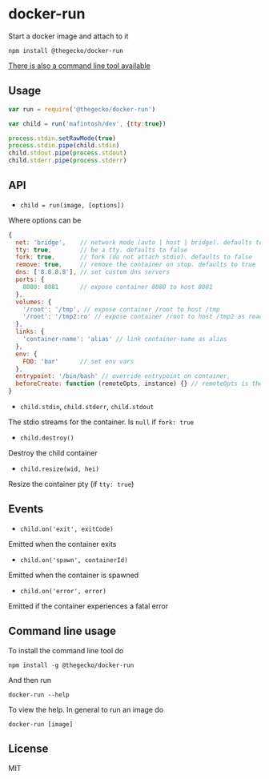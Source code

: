 # docker-run

Start a docker image and attach to it

```
npm install @thegecko/docker-run
```

[There is also a command line tool available](https://github.com/thegecko/docker-run#command-line-usage)

## Usage

``` js
var run = require('@thegecko/docker-run')

var child = run('mafintosh/dev', {tty:true})

process.stdin.setRawMode(true)
process.stdin.pipe(child.stdin)
child.stdout.pipe(process.stdout)
child.stderr.pipe(process.stderr)
```

## API

* `child = run(image, [options])`

Where options can be

``` js
{
  net: 'bridge',    // network mode (auto | host | bridge). defaults to bridge
  tty: true,        // be a tty. defaults to false
  fork: true,       // fork (do not attach stdio). defaults to false
  remove: true,     // remove the container on stop. defaults to true
  dns: ['8.8.8.8'], // set custom dns servers
  ports: {
    8080: 8081      // expose container 8080 to host 8081
  },
  volumes: {
    '/root': '/tmp', // expose container /root to host /tmp
    '/root': '/tmp2:ro' // expose container /root to host /tmp2 as read only
  },
  links: {
    'container-name': 'alias' // link container-name as alias
  },
  env: {
    FOO: 'bar'      // set env vars
  },
  entrypoint: '/bin/bash' // override entrypoint on container,
  beforeCreate: function (remoteOpts, instance) {} // remoteOpts is the generated docker remote JSON
}
```

* `child.stdin`, `child.stderr`, `child.stdout`

The stdio streams for the container. Is `null` if `fork: true`

* `child.destroy()`

Destroy the child container

* `child.resize(wid, hei)`

Resize the container pty (if `tty: true`)

## Events

* `child.on('exit', exitCode)`

Emitted when the container exits

* `child.on('spawn', containerId)`

Emitted when the container is spawned

* `child.on('error', error)`

Emitted if the container experiences a fatal error

## Command line usage

To install the command line tool do

```
npm install -g @thegecko/docker-run
```

And then run

```
docker-run --help
```

To view the help. In general to run an image do

```
docker-run [image]
```

## License

MIT
